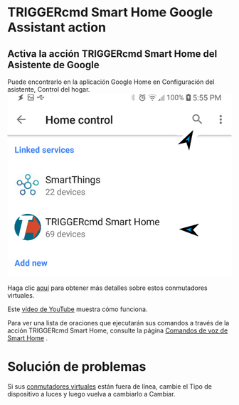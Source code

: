 # TRIGGERcmd Smart Home Google Assistant action

## Activa la acción **TRIGGERcmd Smart Home** del Asistente de Google

Puede encontrarlo en la aplicación Google Home en Configuración del asistente, Control del hogar.
![TRIGGERcmd.com](./images/search-for-triggercmd-smart-home.png)

Haga clic [aquí](./es/SmartHomeSwitches.md) para obtener más detalles sobre estos conmutadores virtuales.

Este [vídeo de YouTube](https://youtu.be/jeiV5aySmTw) muestra cómo funciona.

Para ver una lista de oraciones que ejecutarán sus comandos a través de la acción TRIGGERcmd Smart Home, consulte la página [Comandos de voz de Smart Home](https://www.triggercmd.com/user/command/shprintlist?ai=Hey%20Google) .

# Solución de problemas

Si sus [conmutadores virtuales](./SmartHomeSwitches.md) están fuera de línea, cambie el Tipo de dispositivo a luces y luego vuelva a cambiarlo a Cambiar.